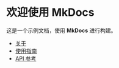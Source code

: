 # 欢迎使用 MkDocs

这是一个示例文档，使用 **MkDocs** 进行构建。



- [关于](about.md)
- [使用指南](guide.md)
- [API 参考](api.md)

